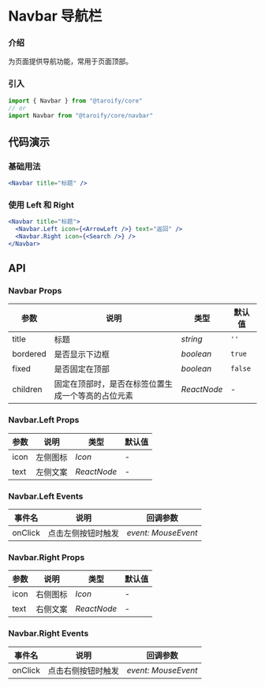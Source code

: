 # Navbar 导航栏

### 介绍

为页面提供导航功能，常用于页面顶部。

### 引入

```js
import { Navbar } from "@taroify/core"
// or
import Navbar from "@taroify/core/navbar"
```

## 代码演示

### 基础用法

```jsx
<Navbar title="标题" />
```

### 使用 Left 和 Right

```jsx
<Navbar title="标题">
  <Navbar.Left icon={<ArrowLeft />} text="返回" />
  <Navbar.Right icon={<Search />} />
</Navbar>
```

## API

### Navbar Props

| 参数 | 说明 | 类型 | 默认值 |
| --- | --- | --- | --- |
| title | 标题 | _string_ | `''` |
| bordered | 是否显示下边框 | _boolean_ | `true` |
| fixed | 是否固定在顶部 | _boolean_ | `false` |
| children | 固定在顶部时，是否在标签位置生成一个等高的占位元素 | _ReactNode_ | - |

### Navbar.Left Props

| 参数 | 说明 | 类型 | 默认值 |
| --- | --- | --- | --- |
| icon | 左侧图标 | _Icon_ | - |
| text | 左侧文案 | _ReactNode_ | - |

### Navbar.Left Events

| 事件名      | 说明               | 回调参数            |
| ----------- | ------------------ | ------------------- |
| onClick  | 点击左侧按钮时触发 | _event: MouseEvent_ |

### Navbar.Right Props

| 参数 | 说明 | 类型 | 默认值 |
| --- | --- | --- | --- |
| icon | 右侧图标 | _Icon_ | - |
| text | 右侧文案 | _ReactNode_ | - |

### Navbar.Right Events

| 事件名      | 说明               | 回调参数            |
| ----------- | ------------------ | ------------------- |
| onClick  | 点击右侧按钮时触发 | _event: MouseEvent_ |
